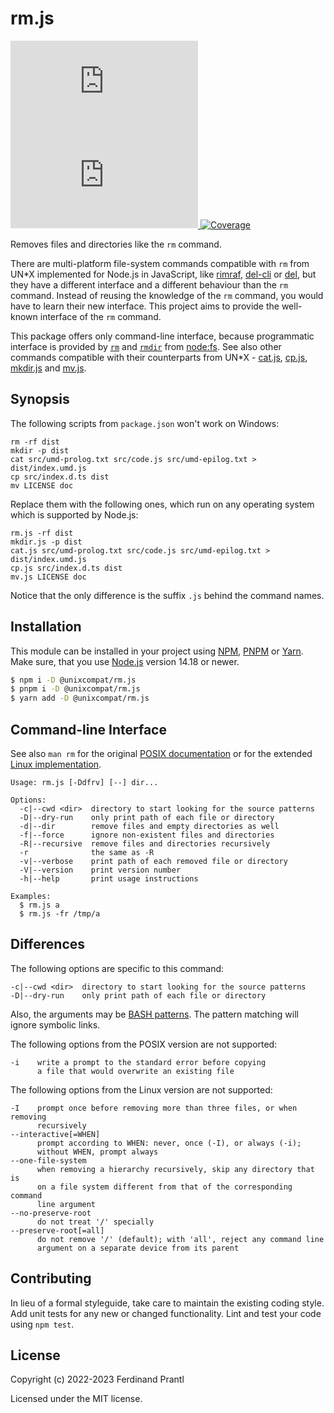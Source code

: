 # rm.js

[![Latest version](https://img.shields.io/npm/v/@unixcompat/rm.js)
 ![Dependency status](https://img.shields.io/librariesio/release/npm/@unixcompat/rm.js)
](https://www.npmjs.com/package/@unixcompat/rm.js)
[![Coverage](https://codecov.io/gh/prantlf/rm.js/branch/master/graph/badge.svg)](https://codecov.io/gh/prantlf/rm.js)

Removes files and directories like the `rm` command.

There are multi-platform file-system commands compatible with `rm` from UN*X implemented for Node.js in JavaScript, like [rimraf], [del-cli] or [del], but they have a different interface and a different behaviour than the `rm` command. Instead of reusing the knowledge of the `rm` command, you would have to learn their new interface. This project aims to provide the well-known interface of the `rm` command.

This package offers only command-line interface, because programmatic interface is provided by [`rm`] and [`rmdir`] from [node:fs]. See also other commands compatible with their counterparts from UN*X - [cat.js], [cp.js], [mkdir.js] and [mv.js].

## Synopsis

The following scripts from `package.json` won't work on Windows:

    rm -rf dist
    mkdir -p dist
    cat src/umd-prolog.txt src/code.js src/umd-epilog.txt > dist/index.umd.js
    cp src/index.d.ts dist
    mv LICENSE doc

Replace them with the following ones, which run on any operating system which is supported by Node.js:

    rm.js -rf dist
    mkdir.js -p dist
    cat.js src/umd-prolog.txt src/code.js src/umd-epilog.txt > dist/index.umd.js
    cp.js src/index.d.ts dist
    mv.js LICENSE doc

Notice that the only difference is the suffix `.js` behind the command names.

## Installation

This module can be installed in your project using [NPM], [PNPM] or [Yarn]. Make sure, that you use [Node.js] version 14.18 or newer.

```sh
$ npm i -D @unixcompat/rm.js
$ pnpm i -D @unixcompat/rm.js
$ yarn add -D @unixcompat/rm.js
```

## Command-line Interface

See also `man rm` for the original [POSIX documentation] or for the extended [Linux implementation].

    Usage: rm.js [-Ddfrv] [--] dir...

    Options:
      -c|--cwd <dir>  directory to start looking for the source patterns
      -D|--dry-run    only print path of each file or directory
      -d|--dir        remove files and empty directories as well
      -f|--force      ignore non-existent files and directories
      -R|--recursive  remove files and directories recursively
      -r              the same as -R
      -v|--verbose    print path of each removed file or directory
      -V|--version    print version number
      -h|--help       print usage instructions

    Examples:
      $ rm.js a
      $ rm.js -fr /tmp/a

## Differences

The following options are specific to this command:

    -c|--cwd <dir>  directory to start looking for the source patterns
    -D|--dry-run    only print path of each file or directory

Also, the arguments may be [BASH patterns]. The pattern matching will ignore symbolic links.

The following options from the POSIX version are not supported:

    -i    write a prompt to the standard error before copying
          a file that would overwrite an existing file

The following options from the Linux version are not supported:

    -I    prompt once before removing more than three files, or when removing
          recursively
    --interactive[=WHEN]
          prompt according to WHEN: never, once (-I), or always (-i);
          without WHEN, prompt always
    --one-file-system
          when removing a hierarchy recursively, skip any directory that is
          on a file system different from that of the corresponding command
          line argument
    --no-preserve-root 
          do not treat '/' specially
    --preserve-root[=all]
          do not remove '/' (default); with 'all', reject any command line
          argument on a separate device from its parent

## Contributing

In lieu of a formal styleguide, take care to maintain the existing coding style.  Add unit tests for any new or changed functionality. Lint and test your code using `npm test`.

## License

Copyright (c) 2022-2023 Ferdinand Prantl

Licensed under the MIT license.

[Node.js]: http://nodejs.org/
[NPM]: https://www.npmjs.com/
[PNPM]: https://pnpm.io/
[Yarn]: https://yarnpkg.com/
[rimraf]: https://www.npmjs.com/package/rimraf
[del-cli]: https://www.npmjs.com/package/del-cli
[del]: https://www.npmjs.com/package/del
[cat.js]: https://www.npmjs.com/package/@unixcompat/cat.js
[cp.js]: https://www.npmjs.com/package/@unixcompat/cp.js
[mkdir.js]: https://www.npmjs.com/package/@unixcompat/mkdir.js
[mv.js]: https://www.npmjs.com/package/@unixcompat/mv.js
[POSIX documentation]: https://man7.org/linux/man-pages/man1/rm.1p.html
[Linux implementation]: https://man7.org/linux/man-pages/man1/rm.1.html
[`rm`]: https://nodejs.org/api/fs.html#fsrmpath-options-callback
[`rmdir`]: https://nodejs.org/api/fs.html#fsrmdirpath-options-callback
[node:fs]: https://nodejs.org/api/fs.html
[BASH patterns]: https://www.linuxjournal.com/content/pattern-matching-bash
